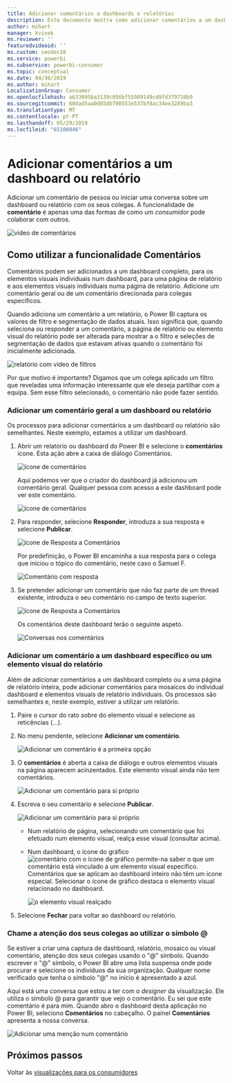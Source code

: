 ```yaml
---
title: Adicionar comentários a dashboards e relatórios
description: Este documento mostra como adicionar comentários a um dashboard, relatório ou visual e como utilizar os comentários ter conversas com os colaboradores.
author: mihart
manager: kvivek
ms.reviewer: ''
featuredvideoid: ''
ms.custom: seodec18
ms.service: powerbi
ms.subservice: powerbi-consumer
ms.topic: conceptual
ms.date: 04/30/2019
ms.author: mihart
LocalizationGroup: Consumer
ms.openlocfilehash: a633095ba3139c056bf55989149cd9fd379710b9
ms.sourcegitcommit: 60dad5aa0d85db790553e537bf8ac34ee3289ba3
ms.translationtype: MT
ms.contentlocale: pt-PT
ms.lasthandoff: 05/29/2019
ms.locfileid: "65100846"
---
```

# <a name="add-comments-to-a-dashboard-or-report"></a>Adicionar comentários a um dashboard ou relatório
Adicionar um comentário de pessoa ou iniciar uma conversa sobre um dashboard ou relatório com os seus colegas. A funcionalidade de **comentário** é apenas uma das formas de como um *consumidor* pode colaborar com outros. 

![vídeo de comentários](media/end-user-comment/comment.gif)

## <a name="how-to-use-the-comments-feature"></a>Como utilizar a funcionalidade Comentários
Comentários podem ser adicionados a um dashboard completo, para os elementos visuais individuais num dashboard, para uma página de relatório e aos elementos visuais individuais numa página de relatório. Adicione um comentário geral ou de um comentário direcionada para colegas específicos.  

Quando adiciona um comentário a um relatório, o Power BI captura os valores de filtro e segmentação de dados atuais. Isso significa que, quando seleciona ou responder a um comentário, a página de relatório ou elemento visual do relatório pode ser alterada para mostrar a o filtro e seleções de segmentação de dados que estavam ativas quando o comentário foi inicialmente adicionada.  

![relatório com vídeo de filtros](media/end-user-comment/comment-reports-with-filters/comment-reports-with-filters.gif)

Por que motivo é importante? Digamos que um colega aplicado um filtro que reveladas uma informação interessante que ele deseja partilhar com a equipa. Sem esse filtro selecionado, o comentário não pode fazer sentido. 

### <a name="add-a-general-comment-to-a-dashboard-or-report"></a>Adicionar um comentário geral a um dashboard ou relatório
Os processos para adicionar comentários a um dashboard ou relatório são semelhantes. Neste exemplo, estamos a utilizar um dashboard. 

1. Abrir um relatório ou dashboard do Power BI e selecione o **comentários** ícone. Esta ação abre a caixa de diálogo Comentários.

    ![ícone de comentários](media/end-user-comment/power-bi-comment-icon.png)

    Aqui podemos ver que o criador do dashboard já adicionou um comentário geral.  Qualquer pessoa com acesso a este dashboard pode ver este comentário.

    ![ícone de comentários](media/end-user-comment/power-bi-dash-comment.png)

2. Para responder, selecione **Responder**, introduza a sua resposta e selecione **Publicar**.  

    ![ícone de Resposta a Comentários](media/end-user-comment/power-bi-comment-reply.png)

    Por predefinição, o Power BI encaminha a sua resposta para o colega que iniciou o tópico do comentário, neste caso o Samuel F. 

    ![Comentário com resposta](media/end-user-comment/power-bi-response.png)

 3. Se pretender adicionar um comentário que não faz parte de um thread existente, introduza o seu comentário no campo de texto superior.

    ![ícone de Resposta a Comentários](media/end-user-comment/power-bi-new-comment.png)

    Os comentários deste dashboard terão o seguinte aspeto.

    ![Conversas nos comentários](media/end-user-comment/power-bi-comment-conversation.png)

### <a name="add-a-comment-to-a-specific-dashboard-or-report-visual"></a>Adicionar um comentário a um dashboard específico ou um elemento visual do relatório
Além de adicionar comentários a um dashboard completo ou a uma página de relatório inteira, pode adicionar comentários para mosaicos do individual dashboard e elementos visuais de relatório individuais. Os processos são semelhantes e, neste exemplo, estiver a utilizar um relatório.

1. Paire o cursor do rato sobre do elemento visual e selecione as reticências (...).    
2. No menu pendente, selecione **Adicionar um comentário**.

    ![Adicionar um comentário é a primeira opção](media/end-user-comment/power-bi-comment-report.png)  

3.  O **comentários** é aberta a caixa de diálogo e outros elementos visuais na página aparecem acinzentados. Este elemento visual ainda não tem comentários. 

    ![Adicionar um comentário para si próprio](media/end-user-comment/power-bi-comment-bar.png)  

4. Escreva o seu comentário e selecione **Publicar**.

    ![Adicionar um comentário para si próprio](media/end-user-comment/power-bi-comment-june.png)  

    - Num relatório de página, selecionando um comentário que foi efetuado num elemento visual, realça esse visual (consultar acima).

    - Num dashboard, o ícone do gráfico ![comentário com o ícone de gráfico](media/end-user-comment/power-bi-comment-chart-icon.png) permite-na saber o que um comentário está vinculado a um elemento visual específico. Comentários que se aplicam ao dashboard inteiro não têm um ícone especial. Selecionar o ícone de gráfico destaca o elemento visual relacionado no dashboard.

        ![o elemento visual realçado](media/end-user-comment/power-bi-comment-highlight2.png)

5. Selecione **Fechar** para voltar ao dashboard ou relatório.

### <a name="get-your-colleagues-attention-by-using-the--sign"></a>Chame a atenção dos seus colegas ao utilizar o símbolo @
Se estiver a criar uma captura de dashboard, relatório, mosaico ou visual comentário, atenção dos seus colegas usando o "\@" símbolo.  Quando escrever o "\@" símbolo, o Power BI abre uma lista suspensa onde pode procurar e selecione os indivíduos da sua organização. Qualquer nome verificado que tenha o símbolo "\@" no início é apresentado a azul. 

Aqui está uma conversa que estou a ter com o *designer* da visualização. Ele utiliza o símbolo @ para garantir que vejo o comentário. Eu sei que este comentário é para mim. Quando abro o dashboard desta aplicação no Power BI, seleciono **Comentários** no cabeçalho. O painel **Comentários** apresenta a nossa conversa.

![Adicionar uma menção num comentário](media/end-user-comment/power-bi-comment-convo.png)  



## <a name="next-steps"></a>Próximos passos
Voltar às [visualizações para os consumidores](end-user-visualizations.md)    
<!--[Select a visualization to open a report](end-user-open-report.md)-->
